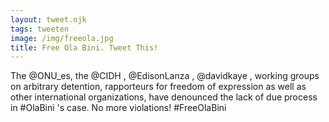 ```yaml
---
layout: tweet.njk
tags: tweeten
image: /img/freeola.jpg
title: Free Ola Bini. Tweet This!
---
```

The @ONU_es, the @CIDH , @EdisonLanza , @davidkaye , working groups on arbitrary detention, rapporteurs for freedom of expression as well as other international organizations, have denounced the lack of due process in #OlaBini 's case. No more violations! #FreeOlaBini

